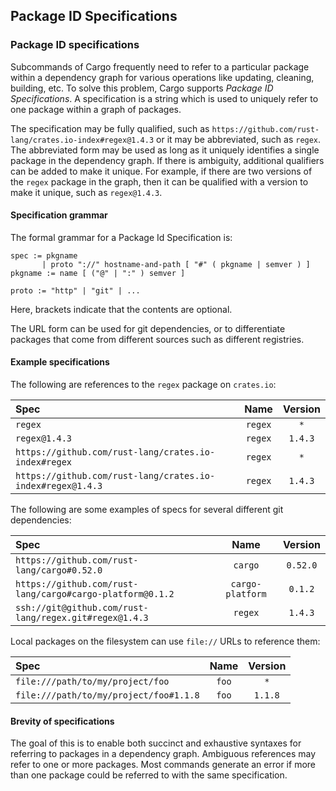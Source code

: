 ## Package ID Specifications

### Package ID specifications

Subcommands of Cargo frequently need to refer to a particular package within a
dependency graph for various operations like updating, cleaning, building, etc.
To solve this problem, Cargo supports *Package ID Specifications*. A specification
is a string which is used to uniquely refer to one package within a graph of
packages.

The specification may be fully qualified, such as
`https://github.com/rust-lang/crates.io-index#regex@1.4.3` or it may be
abbreviated, such as `regex`. The abbreviated form may be used as long as it
uniquely identifies a single package in the dependency graph. If there is
ambiguity, additional qualifiers can be added to make it unique. For example,
if there are two versions of the `regex` package in the graph, then it can be
qualified with a version to make it unique, such as `regex@1.4.3`.

#### Specification grammar

The formal grammar for a Package Id Specification is:

```notrust
spec := pkgname
       | proto "://" hostname-and-path [ "#" ( pkgname | semver ) ]
pkgname := name [ ("@" | ":" ) semver ]

proto := "http" | "git" | ...
```

Here, brackets indicate that the contents are optional.

The URL form can be used for git dependencies, or to differentiate packages
that come from different sources such as different registries.

#### Example specifications

The following are references to the `regex` package on `crates.io`:

| Spec                                                        | Name    | Version |
|:------------------------------------------------------------|:-------:|:-------:|
| `regex`                                                     | `regex` | `*`     |
| `regex@1.4.3`                                               | `regex` | `1.4.3` |
| `https://github.com/rust-lang/crates.io-index#regex`        | `regex` | `*`     |
| `https://github.com/rust-lang/crates.io-index#regex@1.4.3`  | `regex` | `1.4.3` |

The following are some examples of specs for several different git dependencies:

| Spec                                                      | Name             | Version  |
|:----------------------------------------------------------|:----------------:|:--------:|
| `https://github.com/rust-lang/cargo#0.52.0`               | `cargo`          | `0.52.0` |
| `https://github.com/rust-lang/cargo#cargo-platform@0.1.2` | <nobr>`cargo-platform`</nobr> | `0.1.2`  |
| `ssh://git@github.com/rust-lang/regex.git#regex@1.4.3`    | `regex`          | `1.4.3`  |

Local packages on the filesystem can use `file://` URLs to reference them:

| Spec                                   | Name  | Version |
|:---------------------------------------|:-----:|:-------:|
| `file:///path/to/my/project/foo`       | `foo` | `*`     |
| `file:///path/to/my/project/foo#1.1.8` | `foo` | `1.1.8` |

#### Brevity of specifications

The goal of this is to enable both succinct and exhaustive syntaxes for
referring to packages in a dependency graph. Ambiguous references may refer to
one or more packages. Most commands generate an error if more than one package
could be referred to with the same specification.
